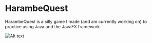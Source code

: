 # HarambeQuest

HarambeQuest is a silly game I made (and am currently working on) to practice using Java and the JavaFX framework. 

![Alt text](https://github.com/alan-yilun-li/HarambeQuest/blob/master/graphics/gitHubSC.png?raw=true "Optional Title")
